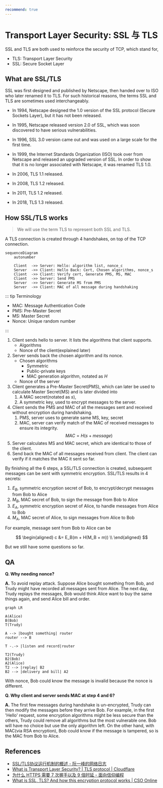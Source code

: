 ```yaml
---
recommend: true
---
```


# Transport Layer Security: SSL 与 TLS

SSL and TLS are both used to reinforce the security of TCP, which stand for,

- TLS: <acr>Transport Layer Security</acr>
- SSL: <acr>Secure Socket Layer</acr>

## What are SSL/TLS

SSL was first designed and published by Netscape, then handed over to ISO who later renamed it to TLS. For such historical reasons, the terms SSL and TLS are sometimes used interchangeably.

- In 1994, Netscape designed the 1.0 version of the SSL protocol (Secure Sockets Layer), but it has not been released.

- In 1995, Netscape released version 2.0 of SSL, which was soon discovered to have serious vulnerabilities.

- In 1996, SSL 3.0 version came out and was used on a large scale for the first time.

- In 1999, the Internet Standards Organization (ISO) took over from Netscape and released an upgraded version of SSL. In order to show that it is no longer associated with Netscape, it was renamed TLS 1.0.

- In 2006, TLS 1.1 released.
- In 2008, TLS 1.2 released.
- In 2011, TLS 1.2 released.
- In 2018, TLS 1.3 released.

## How SSL/TLS works

> We will use the term TLS to represent both SSL and TLS.

A TLS connection is created through 4 handshakes, on top of the TCP connection.

```mermaid
sequenceDiagram
    autonumber

    Client  ->> Server: Hello: algorithm list, nonce_c
    Server  ->> Client: Hello Back: Cert, Chosen algorithms, nonce_s
    Client  ->> Client: Verify cert, Generate PMS, MS, MAC
    Client  ->> Server: Send PMS
    Server  ->> Server: Generate MS from PMS
    Server  ->> Client: MAC of all message during handshaking
```

::: tip Terminology

- MAC: Message Authentication Code
- PMS: Pre-Master Secret
- MS: Master Secret
- Nonce: Unique random number

:::

1. Client sends hello to server. It lists the algorithms that client supports.
    - Algorithms
    - Nonce of the client(explained later)
2. Server sends back the chosen algorithm and its nonce.
    - Chosen algorithms
      - Symmetric
      - Public-private keys
      - MAC generation algorithm, notated as $H$
    - Nonce of the server
3. Client generates a Pre-Master Secret(PMS), which can later be used to calculate Master Secret(MS) and is later divided into
   1. A MAC secret(notated as $s$),
   2. A symmetric key, used to encrypt messages to the server.
4. Client sends the PMS and MAC of all the messages sent and received without encryption during handshaking.
   1. PMS, server uses to generate same MS, key, secret
   2. MAC, server can verify match of the MAC of received messages to ensure its integrity.
        $$
        MAC = H(s + message)
        $$
5. Server calculates MS and MAC secret, which are identical to those of the client.
6. Send back the MAC of all messages received from client. The client can verify if it matches the MAC it sent so far.

By finishing all the 6 steps, a SSL/TLS connection is created, subsequent messages can be sent with symmetric encryption. SSL/TLS results in 4 secrets:

1. $E_B$, symmetric encryption secret of Bob, to encrypt/decrypt messages from Bob to Alice
2. $M_B$, MAC secret of Bob, to sign the message from Bob to Alice
3. $E_A$, symmetric encryption secret of Alice, to handle messages from Alice to Bob
4. $M_A$, MAC secret of Alice, to sign messages from Alice to Bob

For example, message sent from Bob to Alice can be

$$
\begin{aligned}
    c &= E_B(m + H(M_B + m)) \\
\end{aligned}
$$

But we still have some questions so far.

## QA

**Q. Why needing nonce?**

**A.** To avoid replay attack. Suppose Alice bought something from Bob, and Trudy might have recorded all messages sent from Alice. The next day, Trudy replays the messages, Bob would think Alice want to buy the same things again, and send Alice bill and order.

```mermaid
graph LR

A(Alice)
B(Bob)
T(Trudy)

A --> |bought something| router
router --> B

T -.-> |listen and record|router

T2(Trudy)
B2(Bob)
A2(Alice)
T2 --> |replay| B2
B2 --> |delivery and bill| A2
```

With nonce, Bob could know the message is invalid because the nonce is different.

**Q. Why client and server sends MAC at step 4 and 6?**

**A.** The first few messages during handshake is un-encrypted, Trudy can then modify the messages before they arrive Bob. For example, in the first 'Hello' request, some encryption algorithms might be less secure than the others, Trudy could remove all algorithms but the most vulnerable one. Bob will have no choice but use the only algorithm left. On the other hand, with MAC(via RSA encryption), Bob could know if the message is tampered, so is the MAC from Bob to Alice.

## References

- [SSL/TLS协议运行机制的概述 - 阮一峰的网络日志](http://www.ruanyifeng.com/blog/2014/02/ssl_tls.html)
- [What is Transport Layer Security? | TLS protocol | Cloudflare](https://www.cloudflare.com/zh-cn/learning/ssl/transport-layer-security-tls/)
- [为什么 HTTPS 需要 7 次握手以及 9 倍时延 - 面向信仰编程](https://draveness.me/whys-the-design-https-latency/)
- [What is SSL, TLS? And how this encryption protocol works | CSO Online](https://www.csoonline.com/article/3246212/what-is-ssl-tls-and-how-this-encryption-protocol-works.html)
